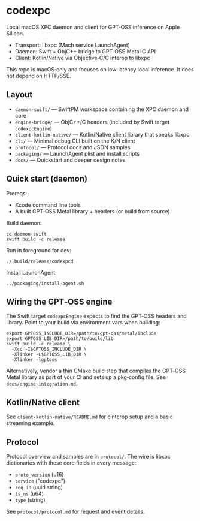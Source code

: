 # codexpc

Local macOS XPC daemon and client for GPT‑OSS inference on Apple Silicon.

- Transport: libxpc (Mach service LaunchAgent)
- Daemon: Swift + ObjC++ bridge to GPT‑OSS Metal C API
- Client: Kotlin/Native via Objective‑C/C interop to libxpc

This repo is macOS‑only and focuses on low‑latency local inference. It does not depend on HTTP/SSE.

## Layout

- `daemon-swift/` — SwiftPM workspace containing the XPC daemon and core
- `engine-bridge/` — ObjC++/C headers (included by Swift target `codexpcEngine`)
- `client-kotlin-native/` — Kotlin/Native client library that speaks libxpc
- `cli/` — Minimal debug CLI built on the K/N client
- `protocol/` — Protocol docs and JSON samples
- `packaging/` — LaunchAgent plist and install scripts
- `docs/` — Quickstart and deeper design notes

## Quick start (daemon)

Prereqs:
- Xcode command line tools
- A built GPT‑OSS Metal library + headers (or build from source)

Build daemon:

```
cd daemon-swift
swift build -c release
```

Run in foreground for dev:

```
./.build/release/codexpcd
```

Install LaunchAgent:

```
../packaging/install-agent.sh
```

## Wiring the GPT‑OSS engine

The Swift target `codexpcEngine` expects to find the GPT‑OSS headers and library. Point to your build via environment vars when building:

```
export GPTOSS_INCLUDE_DIR=/path/to/gpt-oss/metal/include
export GPTOSS_LIB_DIR=/path/to/build/lib
swift build -c release \
  -Xcc -I$GPTOSS_INCLUDE_DIR \
  -Xlinker -L$GPTOSS_LIB_DIR \
  -Xlinker -lgptoss
```

Alternatively, vendor a thin CMake build step that compiles the GPT‑OSS Metal library as part of your CI and sets up a pkg‑config file. See `docs/engine-integration.md`.

## Kotlin/Native client

See `client-kotlin-native/README.md` for cinterop setup and a basic streaming example.

## Protocol

Protocol overview and samples are in `protocol/`. The wire is libxpc dictionaries with these core fields in every message:
- `proto_version` (u16)
- `service` ("codexpc")
- `req_id` (uuid string)
- `ts_ns` (u64)
- `type` (string)

See `protocol/protocol.md` for request and event details.

